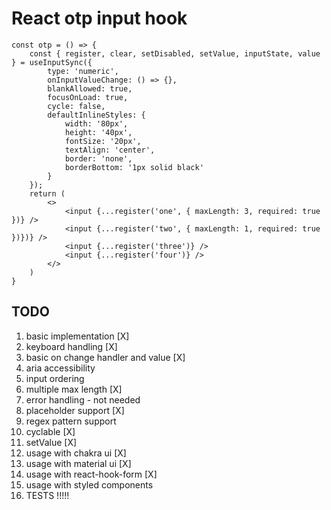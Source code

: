  # React otp input hook

```
const otp = () => {
    const { register, clear, setDisabled, setValue, inputState, value } = useInputSync({
        type: 'numeric',
        onInputValueChange: () => {},
        blankAllowed: true,
        focusOnLoad: true,
        cycle: false,
        defaultInlineStyles: {
            width: '80px',
            height: '40px',
            fontSize: '20px',
            textAlign: 'center',
            border: 'none',
            borderBottom: '1px solid black'
        }
    });
    return (
        <>
            <input {...register('one', { maxLength: 3, required: true })} />
            <input {...register('two', { maxLength: 1, required: true })})} />
            <input {...register('three')} />
            <input {...register('four')} />
        </>
    )
}
```

## TODO  

1. basic implementation [X]
2. keyboard handling [X]
3. basic on change handler and value [X]
4. aria accessibility
5. input ordering
6. multiple max length [X]
7. error handling - not needed
8. placeholder support [X]
9. regex pattern support
10. cyclable [X]
11. setValue [X]
12. usage with chakra ui [X]
13. usage with material ui [X]
14. usage with react-hook-form [X]
15. usage with styled components
16. TESTS !!!!!
